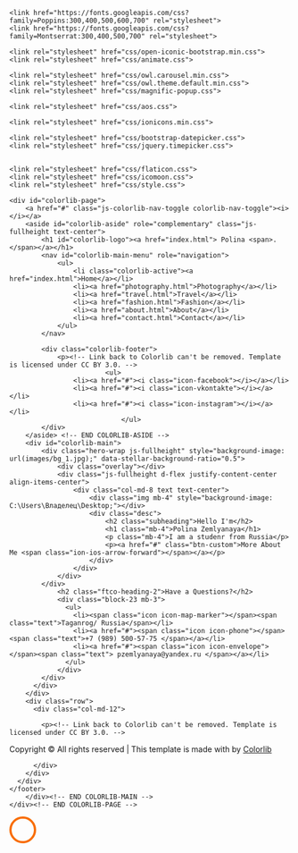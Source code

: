 <!DOCTYPE html>
<html lang="en">
  <head>
    <title> Polina </title>
    <meta charset="utf-8">
    <meta name="viewport" content="width=device-width, initial-scale=1, shrink-to-fit=no">
    
    <link href="https://fonts.googleapis.com/css?family=Poppins:300,400,500,600,700" rel="stylesheet">
    <link href="https://fonts.googleapis.com/css?family=Montserrat:300,400,500,700" rel="stylesheet">

    <link rel="stylesheet" href="css/open-iconic-bootstrap.min.css">
    <link rel="stylesheet" href="css/animate.css">
    
    <link rel="stylesheet" href="css/owl.carousel.min.css">
    <link rel="stylesheet" href="css/owl.theme.default.min.css">
    <link rel="stylesheet" href="css/magnific-popup.css">

    <link rel="stylesheet" href="css/aos.css">

    <link rel="stylesheet" href="css/ionicons.min.css">

    <link rel="stylesheet" href="css/bootstrap-datepicker.css">
    <link rel="stylesheet" href="css/jquery.timepicker.css">

    
    <link rel="stylesheet" href="css/flaticon.css">
    <link rel="stylesheet" href="css/icomoon.css">
    <link rel="stylesheet" href="css/style.css">
  </head>
  <body>

	<div id="colorlib-page">
		<a href="#" class="js-colorlib-nav-toggle colorlib-nav-toggle"><i></i></a>
		<aside id="colorlib-aside" role="complementary" class="js-fullheight text-center">
			<h1 id="colorlib-logo"><a href="index.html"> Polina <span>.</span></a></h1>
			<nav id="colorlib-main-menu" role="navigation">
				<ul>
					<li class="colorlib-active"><a href="index.html">Home</a></li>
					<li><a href="photography.html">Photography</a></li>
					<li><a href="travel.html">Travel</a></li>
					<li><a href="fashion.html">Fashion</a></li>
					<li><a href="about.html">About</a></li>
					<li><a href="contact.html">Contact</a></li>
				</ul>
			</nav>

			<div class="colorlib-footer">
				<p><!-- Link back to Colorlib can't be removed. Template is licensed under CC BY 3.0. -->
			  				<ul>
					<li><a href="#"><i class="icon-facebook"></i></a></li>
					<li><a href="#"><i class="icon-vkontakte"></i></a></li>
					<li><a href="#"><i class="icon-instagram"></i></a></li>
								</ul>
			</div>
		</aside> <!-- END COLORLIB-ASIDE -->
		<div id="colorlib-main">
			<div class="hero-wrap js-fullheight" style="background-image: url(images/bg_1.jpg);" data-stellar-background-ratio="0.5">
				<div class="overlay"></div>
				<div class="js-fullheight d-flex justify-content-center align-items-center">
					<div class="col-md-8 text text-center">
						<div class="img mb-4" style="background-image: C:\Users\Владелец\Desktop;"></div>
						<div class="desc">
							<h2 class="subheading">Hello I'm</h2>
							<h1 class="mb-4">Polina Zemlyanaya</h1>
							<p class="mb-4">I am a studenr from Russia</p>
							<p><a href="#" class="btn-custom">More About Me <span class="ion-ios-arrow-forward"></span></a></p>
						</div>
					</div>
				</div>
			</div>	
               	<h2 class="ftco-heading-2">Have a Questions?</h2>
            	<div class="block-23 mb-3">
	              <ul>
	                <li><span class="icon icon-map-marker"></span><span class="text">Taganrog/ Russia</span></li>
	                <li><a href="#"><span class="icon icon-phone"></span><span class="text">+7 (989) 500-57-75 </span></a></li>
	                <li><a href="#"><span class="icon icon-envelope"></span><span class="text"> pzemlyanaya@yandex.ru </span></a></li>
	              </ul>
	            </div>
            </div>
          </div>
        </div>
        <div class="row">
          <div class="col-md-12">

            <p><!-- Link back to Colorlib can't be removed. Template is licensed under CC BY 3.0. -->
  Copyright &copy;<script>document.write(new Date().getFullYear());</script> All rights reserved | This template is made with <i class="icon-heart" aria-hidden="true"></i> by <a href="https://colorlib.com" target="_blank">Colorlib</a>
  <!-- Link back to Colorlib can't be removed. Template is licensed under CC BY 3.0. --></p>
          </div>
        </div>
      </div>
    </footer>
		</div><!-- END COLORLIB-MAIN -->
	</div><!-- END COLORLIB-PAGE -->

  <!-- loader -->
  <div id="ftco-loader" class="show fullscreen"><svg class="circular" width="48px" height="48px"><circle class="path-bg" cx="24" cy="24" r="22" fill="none" stroke-width="4" stroke="#eeeeee"/><circle class="path" cx="24" cy="24" r="22" fill="none" stroke-width="4" stroke-miterlimit="10" stroke="#F96D00"/></svg></div>


  <script src="js/jquery.min.js"></script>
  <script src="js/jquery-migrate-3.0.1.min.js"></script>
  <script src="js/popper.min.js"></script>
  <script src="js/bootstrap.min.js"></script>
  <script src="js/jquery.easing.1.3.js"></script>
  <script src="js/jquery.waypoints.min.js"></script>
  <script src="js/jquery.stellar.min.js"></script>
  <script src="js/owl.carousel.min.js"></script>
  <script src="js/jquery.magnific-popup.min.js"></script>
  <script src="js/aos.js"></script>
  <script src="js/jquery.animateNumber.min.js"></script>
  <script src="js/bootstrap-datepicker.js"></script>
  <script src="js/jquery.timepicker.min.js"></script>
  <script src="js/scrollax.min.js"></script>
  <script src="https://maps.googleapis.com/maps/api/js?key=AIzaSyBVWaKrjvy3MaE7SQ74_uJiULgl1JY0H2s&sensor=false"></script>
  <script src="js/google-map.js"></script>
  <script src="js/main.js"></script>
    
  </body>
</html>
